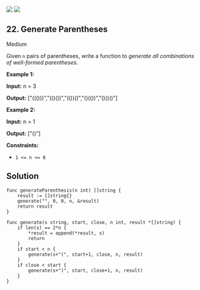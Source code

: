 [![](https://img.shields.io/github/stars/LeetCode-Top-Interview-150/LeetCode-Top-Interview-150?label=Stars&style=flat-square)](https://github.com/LeetCode-Top-Interview-150/LeetCode-Top-Interview-150)
[![](https://img.shields.io/github/forks/LeetCode-Top-Interview-150/LeetCode-Top-Interview-150?label=Fork%20me%20on%20GitHub%20&style=flat-square)](https://github.com/LeetCode-Top-Interview-150/LeetCode-Top-Interview-150/fork)

## 22\. Generate Parentheses

Medium

Given `n` pairs of parentheses, write a function to _generate all combinations of well-formed parentheses_.

**Example 1:**

**Input:** n = 3

**Output:** ["((()))","(()())","(())()","()(())","()()()"]

**Example 2:**

**Input:** n = 1

**Output:** ["()"]

**Constraints:**

*   `1 <= n <= 8`

## Solution

```golang
func generateParenthesis(n int) []string {
	result := []string{}
	generate("", 0, 0, n, &result)
	return result
}

func generate(s string, start, close, n int, result *[]string) {
	if len(s) == 2*n {
		*result = append(*result, s)
		return
	}
	if start < n {
		generate(s+"(", start+1, close, n, result)
	}
	if close < start {
		generate(s+")", start, close+1, n, result)
	}
}
```